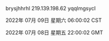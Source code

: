 brysjhhrhl 219.139.198.62 yqqlmgsycl

2022年 07月 09日 星期六 06:00:02 CST

2022年 07月 08日 星期五 22:00:02 GMT
